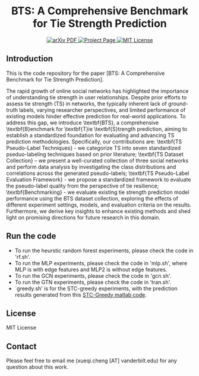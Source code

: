 <h1 align="center"> BTS: A Comprehensive Benchmark for Tie Strength Prediction </h1>

  <p align="center">
    <a href='https://arxiv.org/abs/2410.19214'>
      <img src='https://img.shields.io/badge/Paper-PDF-green?style=flat&logo=arXiv&logoColor=green' alt='arXiv PDF'> </a>
    <a href='https://github.com/XueqiC/Awesome-Tie-Strength-Prediction'>
      <img src='https://img.shields.io/badge/Project-Page-blue?style=flat&logo=Google%20chrome&logoColor=blue' alt='Project Page'> </a>
    <a href='https://github.com/XueqiC/Awesome-Tie-Strength-Prediction/blob/main/LICENSE'>
      <img src='https://img.shields.io/badge/License-MIT-green.svg' alt='MIT License'> </a>
  </p>

## Introduction
This is the code repository for the paper [BTS: A Comprehensive Benchmark for Tie Strength Prediction].

The rapid growth of online social networks has highlighted the importance of understanding tie strength in user relationships. Despite prior efforts to assess tie strength (TS) in networks, the typically inherent lack of ground-truth labels, varying researcher perspectives, and limited performance of existing models hinder effective prediction for real-world applications.
To address this gap, we introduce \textbf{BTS}, a comprehensive \textbf{B}enchmark for \textbf{T}ie \textbf{S}trength prediction, aiming to establish a standardized foundation for evaluating and advancing TS prediction methodologies. Specifically, our contributions are: \textbf{TS Pseudo-Label Techniques} - 
we categorize TS into seven standardized pseduo-labeling techniques based on prior literature; \textbf{TS Dataset Collection} – we present a well-curated collection of three social networks and perform data analysis by investigating the class distributions and correlations across the generated pseudo-labels; \textbf{TS Pseudo-Label Evaluation Framework} - we propose a standardized framework to evaluate the pseudo-label quality from the perspective of tie resilience; \textbf{Benchmarking} - we evaluate existing tie strength prediction model performance using the BTS dataset collection, exploring the effects of different experiment settings, models, and evaluation criteria on the results. Furthermore, we derive key insights to enhance existing methods and shed light on promising directions for future research in this domain.

## Run the code
- To run the heurstic random forest experiments, please check the code in 'rf.sh'.
- To run the MLP experiments, please check the code in 'mlp.sh', where MLP is with edge features and MLP2 is without edge features.
- To run the GCN experiments, please check the code in 'gcn.sh'.
- To run the GTN experiments, please check the code in 'tran.sh'.
- `greedy.sh' is for the STC-greedy experiments, with the prediction results generated from this [STC-Greedy matlab code](https://bitbucket.org/ghentdatascience/stc-code-public/src/master/). 

## License
MIT License

## Contact 
Please feel free to email me (xueqi.cheng [AT] vanderbilt.edu) for any question about this work.

```
